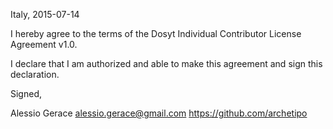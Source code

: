Italy, 2015-07-14

I hereby agree to the terms of the Dosyt Individual Contributor License
Agreement v1.0.

I declare that I am authorized and able to make this agreement and sign this
declaration.

Signed,

Alessio Gerace  alessio.gerace@gmail.com https://github.com/archetipo